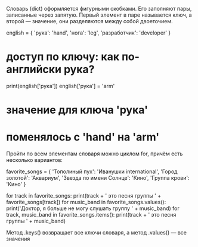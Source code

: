 Словарь (dict) оформляется фигурными скобками. Его
заполняют пары, записанные через запятую. Первый
элемент в паре называется ключ, а второй — значение,
они разделяются между собой двоеточием.

english = {
  'рука': 'hand',
  'нога': 'leg',
  'разработчик': 'developer'
}

# доступ по ключу: как по-английски рука?
print(english['рука'])
english['рука'] = 'arm'

# значение для ключа 'рука'
# поменялось с 'hand' на 'arm'

Пройти по всем элементам словаря можно циклом for, причём есть несколько вариантов:

favorite_songs = {
  'Тополиный пух': 'Иванушки international',
  'Город золотой': 'Аквариум',
  'Звезда по имени Солнце': 'Кино',
  'Группа крови': 'Кино'
}

for track in favorite_songs:
  print(track + ' это песня группы ' + favorite_songs[track])
for music_band in favorite_songs.values():
  print('Доктор, я больше не могу слушать группу ' + music_band)
for track, music_band in favorite_songs.items():
  print(track + ' это песня группы ' + music_band)
    
Метод .keys() возвращает все ключи словаря, а метод .values() — все значения
